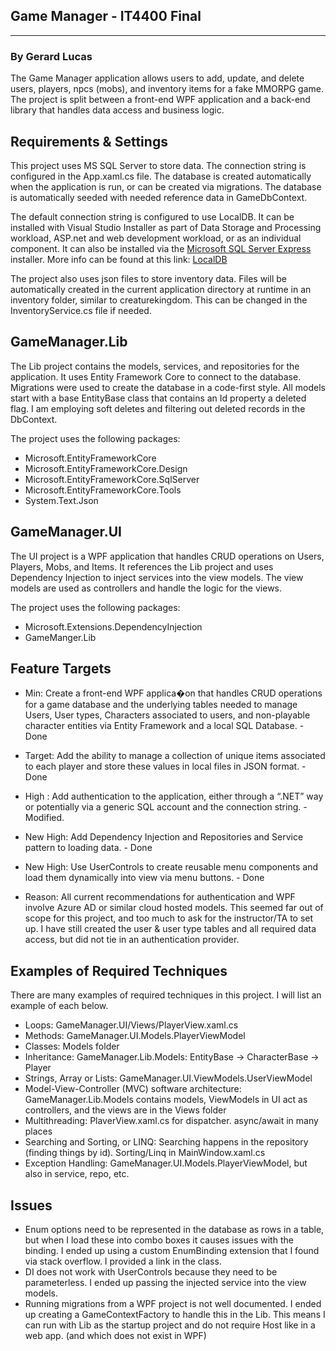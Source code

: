 ﻿## **Game Manager** - IT4400 Final
---
### By Gerard Lucas  

The Game Manager application allows users to add, update, and delete users, players, npcs (mobs), and inventory items for a fake MMORPG game.
The project is split between a front-end WPF application and a back-end library that handles data access and business logic.

## Requirements & Settings

This project uses MS SQL Server to store data. The connection string is configured in the App.xaml.cs file. The database is created automatically
when the application is run, or can be created via migrations. The database is automatically seeded with needed reference data in GameDbContext.

The default connection string is configured to use LocalDB. It can be installed with Visual Studio Installer as part of Data Storage and Processing workload,
ASP.net and web development workload, or as an individual component. It can also be installed via the [Microsoft SQL Server Express](https://www.microsoft.com/en-us/sql-server/sql-server-downloads) installer.
More info can be found at this link: [LocalDB](https://learn.microsoft.com/en-us/sql/database-engine/configure-windows/sql-server-express-localdb?view=sql-server-ver16)

The project also uses json files to store inventory data. Files will be automatically created in the current application directory at runtime in an inventory folder, similar to creaturekingdom. This can be changed in the InventoryService.cs file if needed.

## GameManager.Lib

The Lib project contains the models, services, and repositories for the application. It uses Entity Framework Core to connect to the database. Migrations were used
to create the database in a code-first style. All models start with a base EntityBase class that contains an Id property a deleted flag. I am employing soft deletes
and filtering out deleted records in the DbContext.

The project uses the following packages:

+ Microsoft.EntityFrameworkCore
+ Microsoft.EntityFrameworkCore.Design
+ Microsoft.EntityFrameworkCore.SqlServer
+ Microsoft.EntityFrameworkCore.Tools
+ System.Text.Json

## GameManager.UI

The UI project is a WPF application that handles CRUD operations on Users, Players, Mobs, and Items. It references the Lib project
and uses Dependency Injection to inject services into the view models. The view models are used as controllers and handle the logic for the views.

The project uses the following packages:

+ Microsoft.Extensions.DependencyInjection
+ GameManger.Lib

## Feature Targets

+ Min: Create a front-end WPF applica�on that handles CRUD operations for a game database and
the underlying tables needed to manage Users, User types, Characters associated to users, and
non-playable character entities via Entity Framework and a local SQL Database. - Done
+ Target: Add the ability to manage a collection of unique items associated to each player and
store these values in local files in JSON format. - Done
+ High : Add authentication to the application, either through a “.NET” way or potentially via a generic SQL account
and the connection string. - Modified.
+ New High: Add Dependency Injection and Repositories and Service pattern to loading data. - Done
+ New High: Use UserControls to create reusable menu components and load them dynamically into view via menu buttons. - Done

+ Reason: All current recommendations for authentication and WPF involve Azure AD or similar cloud hosted models. This seemed far out of
scope for this project, and too much to ask for the instructor/TA to set up. I have still created the user & user type tables and all
required data access, but did not tie in an authentication provider.

## Examples of Required Techniques

There are many examples of required techniques in this project. I will list an example of each below.

+ Loops: GameManager.UI/Views/PlayerView.xaml.cs
+ Methods: GameManager.UI.Models.PlayerViewModel
+ Classes: Models folder
+ Inheritance: GameManager.Lib.Models: EntityBase -> CharacterBase -> Player
+ Strings, Array or Lists: GameManager.UI.ViewModels.UserViewModel
+ Model-View-Controller (MVC) software architecture: GameManager.Lib.Models contains models, ViewModels in UI act as controllers, and the views are in the Views folder
+ Multithreading: PlaverView.xaml.cs for dispatcher. async/await in many places
+ Searching and Sorting, or LINQ: Searching happens in the repository (finding things by id). Sorting/Linq in MainWindow.xaml.cs
+ Exception Handling: GameManager.UI.Models.PlayerViewModel, but also in service, repo, etc.

## Issues

+ Enum options need to be represented in the database as rows in a table, but when I load these into combo boxes it causes issues
with the binding. I ended up using a custom EnumBinding extension that I found via stack overflow. I provided a link in the class.
+ DI does not work with UserControls because they need to be parameterless. I ended up passing the injected service into the view models.
+ Running migrations from a WPF project is not well documented. I ended up creating a GameContextFactory to handle this in the Lib.
This means I can run with Lib as the startup project and do not require Host like in a web app. (and which does not exist in WPF)